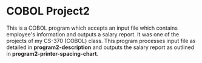 # COBOL Project2
  This is a COBOL program which accepts an input file which contains employee's information and outputs a salary report. It was one of the
  projects of my CS-370 (COBOL) class. This program processes input file as detailed in **program2-description** and outputs the salary
  report as outlined in **program2-printer-spacing-chart**.
